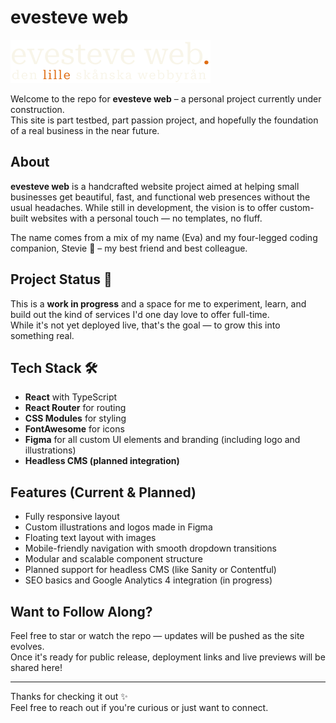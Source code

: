 # evesteve web

![Logo](./public/logo.png)

Welcome to the repo for **evesteve web** – a personal project currently under construction.  
This site is part testbed, part passion project, and hopefully the foundation of a real business in the near future.

## About

**evesteve web** is a handcrafted website project aimed at helping small businesses get beautiful, fast, and functional web presences without the usual headaches. While still in development, the vision is to offer custom-built websites with a personal touch — no templates, no fluff.

The name comes from a mix of my name (Eva) and my four-legged coding companion, Stevie 🐶 – my best friend and best colleague.

## Project Status 🚧

This is a **work in progress** and a space for me to experiment, learn, and build out the kind of services I'd one day love to offer full-time.  
While it's not yet deployed live, that's the goal — to grow this into something real.

## Tech Stack 🛠️

- **React** with TypeScript
- **React Router** for routing
- **CSS Modules** for styling
- **FontAwesome** for icons
- **Figma** for all custom UI elements and branding (including logo and illustrations)
- **Headless CMS (planned integration)**

## Features (Current & Planned)

- Fully responsive layout
- Custom illustrations and logos made in Figma
- Floating text layout with images
- Mobile-friendly navigation with smooth dropdown transitions
- Modular and scalable component structure
- Planned support for headless CMS (like Sanity or Contentful)
- SEO basics and Google Analytics 4 integration (in progress)

## Want to Follow Along?

Feel free to star or watch the repo — updates will be pushed as the site evolves.  
Once it's ready for public release, deployment links and live previews will be shared here!

---

Thanks for checking it out ✨  
Feel free to reach out if you're curious or just want to connect.
